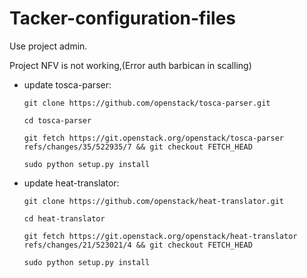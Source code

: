 # Tacker-configuration-files

Use project admin.

Project NFV is not working,(Error auth barbican in scalling)

- update tosca-parser:

      git clone https://github.com/openstack/tosca-parser.git

      cd tosca-parser

      git fetch https://git.openstack.org/openstack/tosca-parser refs/changes/35/522935/7 && git checkout FETCH_HEAD

      sudo python setup.py install



- update heat-translator:

      git clone https://github.com/openstack/heat-translator.git

      cd heat-translator

      git fetch https://git.openstack.org/openstack/heat-translator refs/changes/21/523021/4 && git checkout FETCH_HEAD

      sudo python setup.py install
